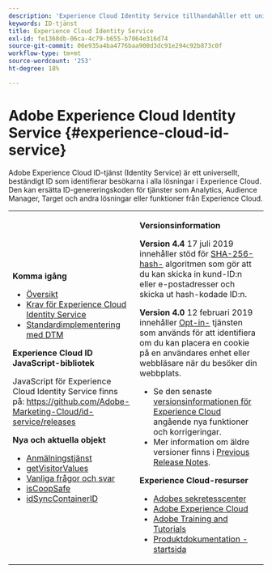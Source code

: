 ```yaml
---
description: 'Experience Cloud Identity Service tillhandahåller ett universellt, beständigt ID som identifierar besökarna i alla lösningar i Experience Cloud. '
keywords: ID-tjänst
title: Experience Cloud Identity Service
exl-id: fe1368db-06ca-4c79-b655-b7064e316d74
source-git-commit: 06e935a4ba4776baa900d3dc91e294c92b873c0f
workflow-type: tm+mt
source-wordcount: '253'
ht-degree: 18%

---
```


# Adobe Experience Cloud Identity Service {#experience-cloud-id-service}

Adobe Experience Cloud ID-tjänst (Identity Service) är ett universellt, beständigt ID som identifierar besökarna i alla lösningar i Experience Cloud. Den kan ersätta ID-genereringskoden för tjänster som Analytics, Audience Manager, Target och andra lösningar eller funktioner från Experience Cloud.

<table id="table_5E612F746A704FE095B809A013EE977F" class="simpletable"> 
 <tbody> 
  <tr> 
   <td colname="col1"> <p> <b>Komma igång</b> </p> <p> 
     <ul id="ul_D5EC6A54A03F4AB595B588116A7C1296"> 
      <li id="li_845F6DE25A1241439BCDCBC00459D7EB"> <a href="introduction/overview.md" format="dita" scope="local"> Översikt </a> </li> 
      <li id="li_47F399E1D4AF4F08BD647DF01A423BA7"> <a href="reference/requirements.md" format="dita" scope="local"> Krav för Experience Cloud Identity Service  </a> </li> 
      <li id="li_CBEEE79B45644F28A52B58DDF23DAD4F"> <a href="implementation-guides/standard.md#concept-89cd0199a9634fc48644f2d61e3d2445" format="dita" scope="local"> Standardimplementering med DTM  </a> </li> 
     </ul> </p> <p><b>Experience Cloud ID JavaScript-bibliotek</b> </p> <p>JavaScript för Experience Cloud Identity Service finns på: <a href="https://github.com/Adobe-Marketing-Cloud/id-service/releases" format="https" scope="external"> https://github.com/Adobe-Marketing-Cloud/id-service/releases</a> </p> <p> <b>Nya och aktuella objekt</b> </p> <p> 
     <ul id="ul_B0A25B6827734D55BB1E20D12334AC21"> 
      <li id="li_A66924F4948F4A5ABA545A89A28A6F6A"><a href="implementation-guides/opt-in-service/optin-overview.md#concept-f9b5db0d27a245fbadd3e19162319360" format="dita" scope="local"> Anmälningstjänst</a> </li> 
      <li id="li_92D49CB788AD478EA74BCF5328CB9A14"> <a href="library/get-set/getvisitorvalues.md#reference-b8c9e17c170c4291829a792df46ce279" format="dita" scope="local"> getVisitorValues  </a> </li> 
      <li id="li_9E512C6DD15C46C3ABD06ACD60D97E4A"> <a href="faq-intro/faq-intro.md" format="dita" scope="local">Vanliga frågor och svar </a> </li> 
      <li id="li_B28082F3D075413D89E5AFB718657E17"> <a href="library/function-vars/coopsafe.md#reference-7fbed36f38a048d1a5883c53d430ddf4" format="dita" scope="local"> isCoopSafe </a> </li> 
      <li id="li_7744A4898EA542B9BF009D2066810050"> <a href="library/function-vars/idsyncontainerid.md#reference-5cfbed2240fa4def90f535f017a36015" format="dita" scope="local"> idSyncContainerID  </a> </li> 
     </ul> </p> 
     <!-- 
     <p> <b>Announcements:</b> </p> 
     <p> <p>Important:  ID service support for Internet Explorer 6, 7, and 8 is deprecated and will be discontinued in a future release. </p> </p> 
     --> </td> 
   <td colname="col2"> <p> <b>Versionsinformation</b> </p> <p><b>Version 4.4</b> 17 juli 2019 innehåller stöd för  <a href="reference/hashing-support.md" format="dita" scope="local"> SHA-256-hash-</a> algoritmen som gör att du kan skicka in kund-ID:n eller e-postadresser och skicka ut hash-kodade ID:n.</p><p><b>Version 4.0</b> 12 februari 2019 innehåller  <a href="implementation-guides/opt-in-service/optin-overview.md#concept-f9b5db0d27a245fbadd3e19162319360" format="dita" scope="local"> Opt-in-</a> tjänsten som används för att identifiera om du kan placera en cookie på en användares enhet eller webbläsare när du besöker din webbplats. </p> <p> 
     <ul id="ul_4F06F170F214492780C7D25A069F799F"> 
      <li id="li_45A7CD556FE44F4DAB035C736A058F36"> Se den senaste <a href="https://experienceleague.adobe.com/docs/release-notes/experience-cloud/current.html?lang=en" format="https" scope="external"> versionsinformationen för Experience Cloud</a> angående nya funktioner och korrigeringar. </li> 
      <li id="li_10CC4FBFEFC947CA9AD15F52D9715257">Mer information om äldre versioner finns i <a href="https://experienceleague.adobe.com/docs/release-notes/experience-cloud/current.html?lang=en" format="html" scope="external"> Previous Release Notes</a>. </li> 
     </ul> </p> <p> <b>Experience Cloud-resurser </b> </p> <p> 
     <ul id="ul_E30EC96BDC624B5591F0470D430B7F41"> 
      <li id="li_F3A5CCFAE0F247CEB41A03CA8E03106B"> <a href="http://www.adobe.com/privacy.html" format="http" scope="external"> Adobes sekretesscenter</a> </li> 
      <li id="li_A54C1EB170EA4B8FA6A81B90AB0C39DD"> <a href="https://experienceleague.adobe.com/docs/home.html?lang=en" scope="external" format="http"> Adobe Experience Cloud</a> </li> 
      <li id="li_1938F7044F544481A6CC0F45CC22B80A"> <a href="http://helpx.adobe.com/learning.html?promoid=KAUDK" scope="external" format="http"> Adobe Training and Tutorials</a> </li> 
      <li id="li_C71459E0D1464C05B8B9387C43541F17"> <a href="https://helpx.adobe.com/se/support/experience-cloud.html" scope="external" format="https"> Produktdokumentation - startsida</a> </li> 
     </ul> </p> </td> 
  </tr> 
 </tbody> 
</table>
